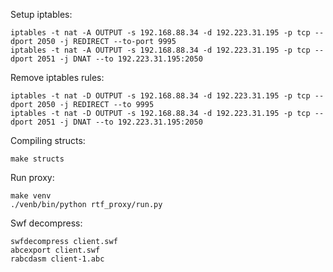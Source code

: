 Setup iptables:

```
iptables -t nat -A OUTPUT -s 192.168.88.34 -d 192.223.31.195 -p tcp --dport 2050 -j REDIRECT --to-port 9995
iptables -t nat -A OUTPUT -s 192.168.88.34 -d 192.223.31.195 -p tcp --dport 2051 -j DNAT --to 192.223.31.195:2050
```

Remove iptables rules:
```
iptables -t nat -D OUTPUT -s 192.168.88.34 -d 192.223.31.195 -p tcp --dport 2050 -j REDIRECT --to 9995
iptables -t nat -D OUTPUT -s 192.168.88.34 -d 192.223.31.195 -p tcp --dport 2051 -j DNAT --to 192.223.31.195:2050
```


Compiling structs:

```
make structs
```

Run proxy:

```
make venv
./venb/bin/python rtf_proxy/run.py
```

Swf decompress:

```
swfdecompress client.swf
abcexport client.swf
rabcdasm client-1.abc
```
